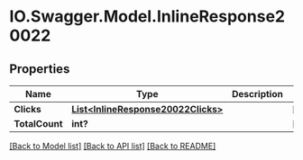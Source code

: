 # IO.Swagger.Model.InlineResponse20022
## Properties

Name | Type | Description | Notes
------------ | ------------- | ------------- | -------------
**Clicks** | [**List&lt;InlineResponse20022Clicks&gt;**](InlineResponse20022Clicks.md) |  | [optional] 
**TotalCount** | **int?** |  | [optional] 

[[Back to Model list]](../README.md#documentation-for-models) [[Back to API list]](../README.md#documentation-for-api-endpoints) [[Back to README]](../README.md)

